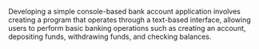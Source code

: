 ​Developing a simple console-based bank account application involves creating a program that operates through a text-based interface, allowing users to perform basic banking operations such as creating an account, depositing funds, withdrawing funds, and checking balances.
